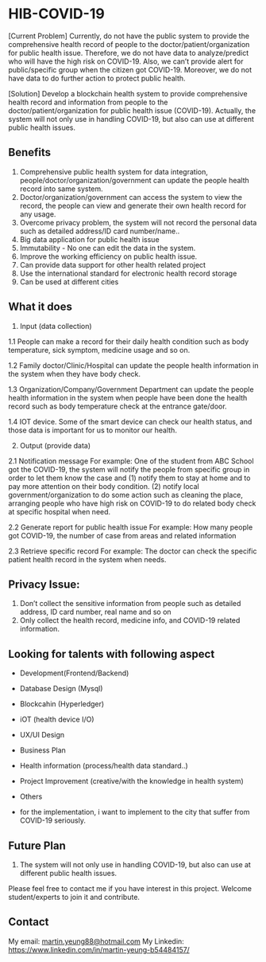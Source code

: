 # HIB-COVID-19

[Current Problem]
Currently, do not have the public system to provide the comprehensive health record of people to the doctor/patient/organization for public health issue.
Therefore, we do not have data to analyze/predict who will have the high risk on COVID-19. Also, we can’t provide alert for public/specific group when the citizen got COVID-19. Moreover, we do not have data to do further action to protect public health.
 
[Solution]
Develop a blockchain health system to provide comprehensive health record and information from people to the doctor/patient/organization for public health issue (COVID-19).
Actually, the system will not only use in handling COVID-19, but also can use at different public health issues.
 
 
## Benefits
1. Comprehensive public health system for data integration, people/doctor/organization/government can update the people health record into same system.
2. Doctor/organization/government can access the system to view the record, the people can view and generate their own health record for any usage.
3. Overcome privacy problem, the system will not record the personal data such as detailed address/ID card number/name..
4. Big data application for public health issue
5. Immutability - No one can edit the data in the system.
6. Improve the working efficiency on public health issue.
7. Can provide data support for other health related project
8. Use the international standard for electronic health record storage
9. Can be used at different cities
 
## What it does
1. Input (data collection)

1.1 People can make a record for their daily health condition such as body temperature, sick symptom, medicine usage and so on.

1.2 Family doctor/Clinic/Hospital can update the people health information in the system when they have body check.

1.3 Organization/Company/Government Department can update the people health information in the system when people have been done the health record such as body temperature check at the entrance gate/door.

1.4 IOT device. Some of the smart device can check our health status, and those data is important for us to monitor our health.
 
2. Output (provide data)

2.1 Notification message
For example:
One of the student from ABC School got the COVID-19, the system will notify the people from specific group in order to let them know the case and (1) notify them to stay at home and to pay more attention on their body condition. (2) notify local government/organization to do some action such as cleaning the place, arranging people who have high risk on COVID-19 to do related body check at specific hospital when need.
 
2.2 Generate report for public health issue
For example:
How many people got COVID-19, the number of case from areas and related information
 
2.3 Retrieve specific record
For example:
The doctor can check the specific patient health record in the system when needs.

## Privacy Issue:
1. Don’t collect the sensitive information from people such as detailed address, ID card number, real name and so on
2. Only collect the health record, medicine info, and COVID-19 related information.

## Looking for talents with following aspect
* Development(Frontend/Backend)
* Database Design (Mysql)
* Blockcahin (Hyperledger)
* iOT (health device I/O)
* UX/UI Design
* Business Plan
* Health information (process/health data standard..)
* Project Improvement (creative/with the knowledge in health system)
* Others

* for the implementation, i want to implement to the city that suffer from COVID-19 seriously.

## Future Plan
1. The system will not only use in handling COVID-19, but also can use at different public health issues.

Please feel free to contact me if you have interest in this project.
Welcome student/experts to join it and contribute.

## Contact
My email: martin.yeung88@hotmail.com
My Linkedin: https://www.linkedin.com/in/martin-yeung-b54484157/
